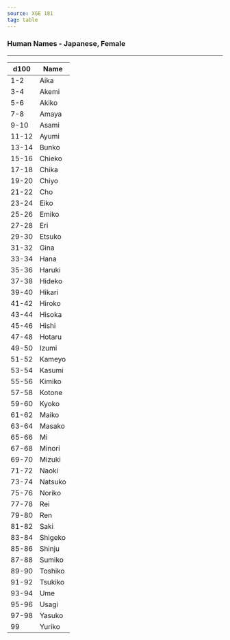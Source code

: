 ```yaml
---
source: XGE 181
tag: table
---
```


### Human Names - Japanese, Female
---
|d100|Name|
|----|------------|
|1-2|Aika|
|3-4|Akemi|
|5-6|Akiko|
|7-8|Amaya|
|9-10|Asami|
|11-12|Ayumi|
|13-14|Bunko|
|15-16|Chieko|
|17-18|Chika|
|19-20|Chiyo|
|21-22|Cho|
|23-24|Eiko|
|25-26|Emiko|
|27-28|Eri|
|29-30|Etsuko|
|31-32|Gina|
|33-34|Hana|
|35-36|Haruki|
|37-38|Hideko|
|39-40|Hikari|
|41-42|Hiroko|
|43-44|Hisoka|
|45-46|Hishi|
|47-48|Hotaru|
|49-50|Izumi|
|51-52|Kameyo|
|53-54|Kasumi|
|55-56|Kimiko|
|57-58|Kotone|
|59-60|Kyoko|
|61-62|Maiko|
|63-64|Masako|
|65-66|Mi|
|67-68|Minori|
|69-70|Mizuki|
|71-72|Naoki|
|73-74|Natsuko|
|75-76|Noriko|
|77-78|Rei|
|79-80|Ren|
|81-82|Saki|
|83-84|Shigeko|
|85-86|Shinju|
|87-88|Sumiko|
|89-90|Toshiko|
|91-92|Tsukiko|
|93-94|Ume|
|95-96|Usagi|
|97-98|Yasuko|
|99|Yuriko|
